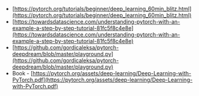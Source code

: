 - [https://pytorch.org/tutorials/beginner/deep_learning_60min_blitz.html](https://pytorch.org/tutorials/beginner/deep_learning_60min_blitz.html)
- [https://towardsdatascience.com/understanding-pytorch-with-an-example-a-step-by-step-tutorial-81fc5f8c4e8e](https://towardsdatascience.com/understanding-pytorch-with-an-example-a-step-by-step-tutorial-81fc5f8c4e8e)
- [https://github.com/gordicaleksa/pytorch-deepdream/blob/master/playground.py](https://github.com/gordicaleksa/pytorch-deepdream/blob/master/playground.py)
- Book - [https://pytorch.org/assets/deep-learning/Deep-Learning-with-PyTorch.pdf](https://pytorch.org/assets/deep-learning/Deep-Learning-with-PyTorch.pdf)
